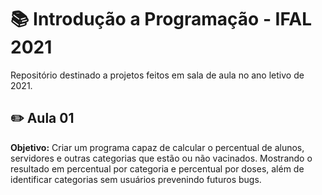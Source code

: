 # 📚 Introdução a Programação - IFAL 2021

Repositório destinado a projetos feitos em sala de aula no ano letivo de 2021.

## ✏️ Aula 01

**Objetivo:** Criar um programa capaz de calcular o percentual de alunos, servidores e outras categorias que estão ou não vacinados. Mostrando o resultado em percentual por categoria e percentual por doses, além de identificar categorias sem usuários prevenindo futuros bugs.
